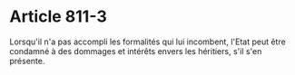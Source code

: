# Article 811-3

Lorsqu'il n'a pas accompli les formalités qui lui incombent, l'Etat peut être condamné à des dommages et intérêts envers les héritiers, s'il s'en présente.
